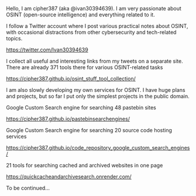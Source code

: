 
Hello, I am cipher387 (aka @ivan30394639). I am very passionate about OSINT (open-source intelligence) and everything related to it.

I follow a Twitter account where I post various practical notes about OSINT, with occasional distractions from other cybersecurity and tech-related topics.

https://twitter.com/Ivan30394639

I collect all useful and interesting links from my tweets on a separate site. There are already 371 tools there for various OSINT-related tasks

https://cipher387.github.io/osint_stuff_tool_collection/

I am also slowly developing my own services for OSINT. I have huge plans and projects, but so far I put only the simplest projects in the public domain.

Google Custom Search engine for searching 48 pastebin sites

https://cipher387.github.io/pastebinsearchengines/

Google Custom Search engine for searching 20 source code hosting services

https://cipher387.github.io/code_repository_google_custom_search_engines/

21 tools for searching cached and archived websites in one page

https://quickcacheandarchivesearch.onrender.com/


To be continued...




